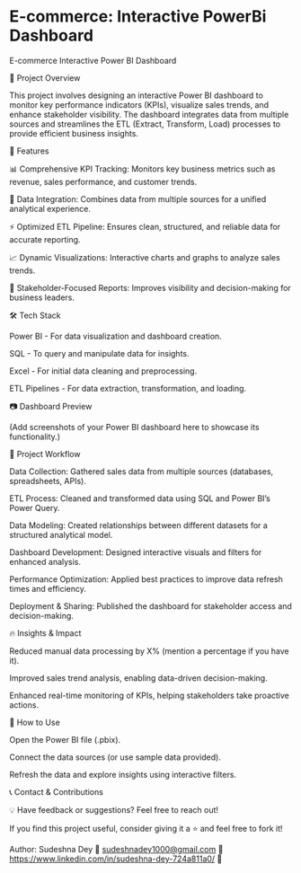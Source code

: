 #  E-commerce: Interactive PowerBi  Dashboard 

E-commerce Interactive Power BI Dashboard

📌 Project Overview

This project involves designing an interactive Power BI dashboard to monitor key performance indicators (KPIs), visualize sales trends, and enhance stakeholder visibility. The dashboard integrates data from multiple sources and streamlines the ETL (Extract, Transform, Load) processes to provide efficient business insights.

🚀 Features

📊 Comprehensive KPI Tracking: Monitors key business metrics such as revenue, sales performance, and customer trends.

🔄 Data Integration: Combines data from multiple sources for a unified analytical experience.

⚡ Optimized ETL Pipeline: Ensures clean, structured, and reliable data for accurate reporting.

📈 Dynamic Visualizations: Interactive charts and graphs to analyze sales trends.

📢 Stakeholder-Focused Reports: Improves visibility and decision-making for business leaders.

🛠 Tech Stack

Power BI - For data visualization and dashboard creation.

SQL - To query and manipulate data for insights.

Excel - For initial data cleaning and preprocessing.

ETL Pipelines - For data extraction, transformation, and loading.

📷 Dashboard Preview

(Add screenshots of your Power BI dashboard here to showcase its functionality.)

📂 Project Workflow

Data Collection: Gathered sales data from multiple sources (databases, spreadsheets, APIs).

ETL Process: Cleaned and transformed data using SQL and Power BI’s Power Query.

Data Modeling: Created relationships between different datasets for a structured analytical model.

Dashboard Development: Designed interactive visuals and filters for enhanced analysis.

Performance Optimization: Applied best practices to improve data refresh times and efficiency.

Deployment & Sharing: Published the dashboard for stakeholder access and decision-making.

🔥 Insights & Impact

Reduced manual data processing by X% (mention a percentage if you have it).

Improved sales trend analysis, enabling data-driven decision-making.

Enhanced real-time monitoring of KPIs, helping stakeholders take proactive actions.

📌 How to Use

Open the Power BI file (.pbix).

Connect the data sources (or use sample data provided).

Refresh the data and explore insights using interactive filters.

📞 Contact & Contributions

💡 Have feedback or suggestions? Feel free to reach out!

If you find this project useful, consider giving it a ⭐ and feel free to fork it!

Author: Sudeshna Dey 📧 sudeshnadey1000@gmail.com 🔗 https://www.linkedin.com/in/sudeshna-dey-724a811a0/ 📂
